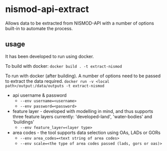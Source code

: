 # nismod-api-extract
Allows data to be extracted from NISMOD-API with a number of options built-in to automate the process.

## usage
It has been developed to run using docker.

To build with docker:
 `docker build . -t extract-nismod`

To run with docker (after building). A number of options need to be passed to extract the data required.
 `docker run -v <local path>/output:/data/outputs -t extract-nismod`

* api username & password
  * `--env username=<username>`
  * `--env password=<password>`
* feature layer - developed with modelling in mind, and thus supports three feature layers currently: 'developed-land', 'water-bodies' and 'buildings'
  * `--env feature_layer=<layer type>` 
* area codes - the tool supports data selection using OAs, LADs or GORs
  * `--env area_codes=<text string of area codes>`
  * `--env scale=<the type of area codes passed (lads, gors or oas)>`
